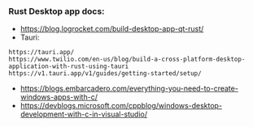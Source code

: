 ### Rust Desktop app docs:
- https://blog.logrocket.com/build-desktop-app-qt-rust/
- Tauri:
```
https://tauri.app/
https://www.twilio.com/en-us/blog/build-a-cross-platform-desktop-application-with-rust-using-tauri
https://v1.tauri.app/v1/guides/getting-started/setup/
```
- https://blogs.embarcadero.com/everything-you-need-to-create-windows-apps-with-c/
- https://devblogs.microsoft.com/cppblog/windows-desktop-development-with-c-in-visual-studio/






